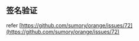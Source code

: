 ## 签名验证

refer [https://github.com/sumory/orange/issues/72](https://github.com/sumory/orange/issues/72)

